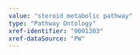 ```yaml
---
value: "steroid metabolic pathway"
type: "Pathway Ontology"
xref-identifier: "0001303"
xref-dataSource: "PW"
---
```

